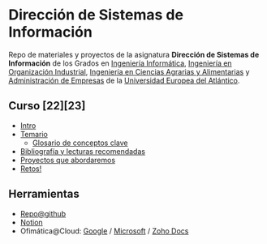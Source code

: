 # Dirección de Sistemas de Información

Repo de materiales y proyectos de la asignatura **Dirección de Sistemas de Información** de los Grados en [Ingeniería Informática](https://www.uneatlantico.es/escuela-politecnica-superior/estudios-grado-oficial-en-ingenieria-informatica), [Ingeniería en Organización Industrial](), [Ingeniería en Ciencias Agrarias y Alimentarias]() y [Administración de Empresas]() de la [Universidad Europea del Atlántico](https://www.uneatlantico.es). 

## Curso [22][23]

* [Intro](./temario/introduccion.md)
* [Temario](./temario/temario.md)
  * [Glosario de conceptos clave](./temario/glosario.md)
* [Bibliografía y lecturas recomendadas](./temario/lecturasBibliografia.md)
* [Proyectos que abordaremos](docs/proyectos.md)
* [Retos!](retos/readme.md)

## Herramientas

* [Repo@github](https://github.com/mmasias)
* [Notion](https://www.notion.so)
* Ofimática@Cloud: [Google](https://drive.google.com/) / [Microsoft](https://www.office.com/?auth=1) / [Zoho Docs](https://workdrive.zoho.eu/home)

